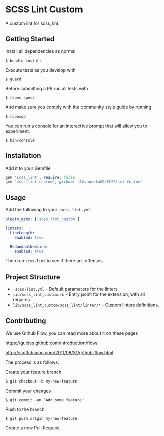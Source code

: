 # SCSS Lint Custom
A custom lint for scss_lint.

## Getting Started
Install all dependencies as normal
```
$ bundle install
```

Execute tests as you develop with
```
$ guard
```

Before submitting a PR run all tests with
```
$ rspec spec/
```

And make sure you comply with the community style guide by running
```
$ rubocop
```

You can run a console for an interactive prompt that will allow you
to experiment.
```
$ bin/console
```


## Installation
Add it to your Gemfile
```ruby
gem 'scss_lint', require: false
gem 'scss_lint_custom', github: 'AdvancetoGO/SCSSLint-Custom'
```


## Usage
Add the following to your `.scss-lint.yml`:

```yaml
plugin_gems: ['scss_lint_custom']

linters:
  LineLength:
    enabled: true

  RedundantNewline:
    enabled: true
```

Then run `scss-lint` to see if there are offenses.


## Project Structure

* `.scss-lint.yml` - Default parameters for the linters.
* `lib/scss_lint_custom.rb` - Entry point for the extension, with all requires.
* `lib/scss_lint_custom/scss_lint/linter/*` - Custom linters definitions.

## Contributing
We use Github Flow, you can read more about it on these pages

https://guides.github.com/introduction/flow/

http://scottchacon.com/2011/08/31/github-flow.html


The process is as follows:

Create your feature branch
```
$ git checkout -b my-new-feature
```

Commit your changes
```
$ git commit -am 'Add some feature'
```

Push to the branch
```
$ git push origin my-new-feature
```

Create a new Pull Request
